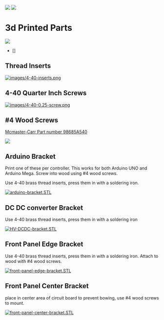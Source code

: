 
![](images/qrcode.png)
![](images/qrcode-page.png)


# 3d Printed Parts


![](images/all-3d-printed-parts.jpg)

 - []


## Thread Inserts

[![images/4-40-inserts.png](images/4-40-inserts.png)](https://www.3djake.com/ruthex/threaded-insert-4-40-unc-100-pieces)

## 4-40 Quarter Inch Screws

[![images/4-40-0.25-screw.png](images/4-40-0.25-screw.png)](https://www.mcmaster.com/90272A106/)

## #4 Wood Screws

[Mcmaster-Carr Part number 98685A540](https://www.mcmaster.com/98685A540/)

[![](images/wood-screw.png)](https://www.mcmaster.com/98685A540/)

## Arduino Bracket

Print one of these per controller.  This works for both Arduino UNO and Arduino Mega. Screw into wood using #4 wood screws.  

Use 4-40 brass thread inserts, press them in with a soldering iron. 

[![arduino-bracket.STL](images/arduino-bracket.png)](arduino-bracket.STL) 

## DC DC converter Bracket

Use 4-40 brass thread inserts, press them in with a soldering iron

[![HV-DCDC-bracket.STL](images/HV-DCDC-bracket.png)](HV-DCDC-bracket.STL) 

## Front Panel Edge Bracket

Use 4-40 brass thread inserts, press them in with a soldering iron. Attach to wood with #4 wood screws. 

[![front-panel-edge-bracket.STL](images/front-panel-edge-bracket.png)](front-panel-edge-bracket.STL) 

## Front Panel Center Bracket

place in center area of circuit board to prevent bowing, use #4 wood screws to mount.

[![front-panel-center-bracket.STL](images/front-panel-center-bracket.png)](front-panel-center-bracket.STL) 

